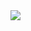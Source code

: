 <img   align="center" src="https://github-readme-stats.vercel.app/api?username=JetCrab&locale=cn&line_height=33&show_icons=true&hide=&theme=dark&rank_icon=default"/>
